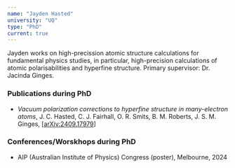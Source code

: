 ```yaml
---
name: "Jayden Hasted"
university: "UQ"
type: "PhD"
current: true
---
```



Jayden works on high-precission atomic structure calculations for fundamental physics studies, in particular, high-precision calculations of atomic polarisabilities and hyperfine structure. Primary supervisor: Dr. Jacinda Ginges.

### Publications during PhD

* _Vacuum polarization corrections to hyperfine structure in many-electron atoms_, J. C. Hasted, C. J. Fairhall, O. R. Smits, B. M. Roberts, J. S. M. Ginges, [[arXiv:2409.17979](http://arxiv.org/abs/2409.17979)]

### Conferences/Worskhops during PhD

* AIP (Australian Institute of Physics) Congress (poster), Melbourne, 2024

